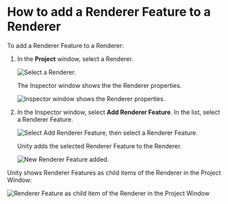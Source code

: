 # How to add a Renderer Feature to a Renderer

To add a Renderer Feature to a Renderer:

1. In the __Project__ window, select a Renderer.

    ![Select a Renderer.](Images/post-proc/ssao/ssao-select-renderer.png)

    The Inspector window shows the the Renderer properties.

    ![Inspector window shows the Renderer properties.](Images\post-proc\ssao\ssao-inspector-no-rend-features.png)

2. In the Inspector window, select __Add Renderer Feature__. In the list, select a Renderer Feature.

    ![Select __Add Renderer Feature__, then select a Renderer Feature.](Images/urp-assets/urp-select-renderer-feature.png)

    Unity adds the selected Renderer Feature to the Renderer.

    ![New Renderer Feature added.](Images/urp-assets/urp-added-new-renderer-feature.png)

Unity shows Renderer Features as child items of the Renderer in the Project Window:

![Renderer Feature as child item of the Renderer in the Project Window](Images/urp-assets/urp-renderer-feature-in-project-window.png)
